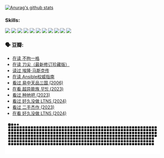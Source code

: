 
[![Anurag's github stats](https://github-readme-stats.vercel.app/api?username=w940853815)](https://github.com/anuraghazra/github-readme-stats)

### Skills:

<code><img height="32" src="https://cdn.jsdelivr.net/npm/simple-icons@v5/icons/python.svg"></code>
<code><img height="32" src="https://cdn.jsdelivr.net/npm/simple-icons@v5/icons/javascript.svg"></code>
<code><img height="32" src="https://cdn.jsdelivr.net/npm/simple-icons@v5/icons/django.svg"></code>
<code><img height="32" src="https://cdn.jsdelivr.net/npm/simple-icons@v5/icons/flask.svg"></code>
<code><img height="32" src="https://cdn.jsdelivr.net/npm/simple-icons@v5/icons/vuetify.svg"></code>
<code><img height="32" src="https://cdn.jsdelivr.net/npm/simple-icons@v5/icons/git.svg"></code>
<code><img height="32" src="https://cdn.jsdelivr.net/npm/simple-icons@v5/icons/docker.svg"></code>
<code><img height="32" src="https://cdn.jsdelivr.net/npm/simple-icons@v5/icons/postgresql.svg"></code>
<code><img height="32" src="https://cdn.jsdelivr.net/npm/simple-icons@v5/icons/elasticsearch.svg"></code>
<code><img height="32" src="https://cdn.jsdelivr.net/npm/simple-icons@v5/icons/macos.svg"></code>
<code><img height="32" src="https://cdn.jsdelivr.net/npm/simple-icons@v5/icons/linux.svg"></code>

### 🗣 豆瓣:

<!-- DOUBAN-ACTIVITIES:START -->
- [在读 不拘一格](https://www.douban.com/people/136069238/status/4541712161/?_i=10576877)
- [在读 刀尖（最新修订珍藏版）](https://www.douban.com/people/136069238/status/4541711339/?_i=10576877)
- [读过 埃隆·马斯克传](https://www.douban.com/people/136069238/status/4541710351/?_i=10576877)
- [在读 Ansible权威指南](https://www.douban.com/people/136069238/status/4539151450/?_i=10576877)
- [看过 易中天品三国‎ (2006)](https://www.douban.com/people/136069238/status/4529910812/?_i=10576877)
- [在看 超异能族 무빙‎ (2023)](https://www.douban.com/people/136069238/status/4527291077/?_i=10576877)
- [看过 种地吧‎ (2023)](https://www.douban.com/people/136069238/status/4527289637/?_i=10576877)
- [看过 好久没做 LTNS‎ (2024)](https://www.douban.com/people/136069238/status/4527289515/?_i=10576877)
- [看过 二手杰作‎ (2023)](https://www.douban.com/people/136069238/status/4522502716/?_i=10576877)
- [在看 好久没做 LTNS‎ (2024)](https://www.douban.com/people/136069238/status/4521969883/?_i=10576877)
<!-- DOUBAN-ACTIVITIES:END -->


![Snake animation](https://raw.githubusercontent.com/w940853815/w940853815/output/github-contribution-grid-snake.svg)

<!--
**w940853815/w940853815** is a ✨ _special_ ✨ repository because its `README.md` (this file) appears on your GitHub profile.

Here are some ideas to get you started:

- 🔭 I’m currently working on ...
- 🌱 I’m currently learning ...
- 👯 I’m looking to collaborate on ...
- 🤔 I’m looking for help with ...
- 💬 Ask me about ...
- 📫 How to reach me: ...
- 😄 Pronouns: ...
- ⚡ Fun fact: ...
-->
